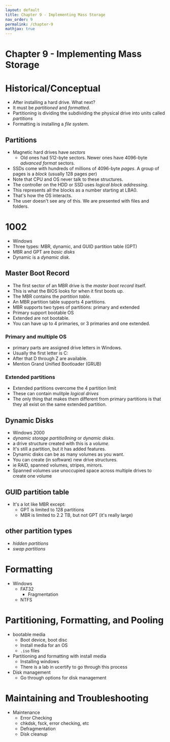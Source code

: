 ```yaml
---
layout: default
title: Chapter 9 - Implementing Mass Storage
nav_order: 9
permalink: /chapter-9
mathjax: true
---
```


Chapter 9 - Implementing Mass Storage
=====================================

# Historical/Conceptual

* After installing a hard drive. What next?
* It must be *partitioned* and *formatted*.
* Partitioning is dividing the subdividing the physical drive into units called *partitions*
* Formatting is installing a *file system*.

## Partitions

* Magnetic hard drives have *sectors*
    * Old ones had 512-byte sectors. Newer ones have 4096-byte *advanced format* sectors.
* SSDs come with hundreds of millions of 4096-byte *pages*. A group of pages is a *block* (usually 128 pages per)
* Note that CPU and OS never talk to these structures.
* The controller on the HDD or SSD uses *logical block addressing*.
* This represents all the blocks as a number starting at LBA0.
* That's how the OS interacts.
* The user doesn't see any of this. We are presented with files and folders.

# 1002

* Windows
* Three types: MBR, dynamic, and GUID partition table (GPT)
* MBR and GPT are *basic disks*
* Dynamic is a *dynamic disk*.

## Master Boot Record

* The first sector of an MBR drive is the *master boot record* itself.
* This is what the BIOS looks for when it first boots up.
* The MBR contains the *partition table*.
* An MBR partition table supports 4 partitions.
* MBR supports two types of partitions: primary and extended
* Primary support bootable OS
* Extended are not bootable.
* You can have up to 4 primaries, or 3 primaries and one extended.

### Primary and multiple OS

* primary parts are assigned drive letters in Windows.
* Usually the first letter is C:
* After that D through Z are available.
* Mention Grand Unified Bootloader (GRUB)

### Extended partitions

* Extended partitions overcome the 4 partition limit
* These can contain mulitple *logical drives*
* The only thing that makes them different from primary partitions is that they all exist on the same extended partition.

## Dynamic Disks

* Windows 2000
* *dynamic storage partitio9ning* or *dynamic disks*.
* a drive structure created with this is a *volume*.
* It's still a partition, but it has added features.
* Dynamic disks can be as many volumes as you want.
* You can create (in software) new drive structures.
* ie RAID, spanned volumes, stripes, mirrors.
* Spanned volumes use unoccupied space across multiple drives to create one volume

## GUID partition table

* It's a lot like MBR except:
    * GPT is limited to 128 partitions
    * MBR is limited to 2.2 TB, but not GPT (it's really large)

## other partition types

* *hidden partitions*
* *swap partitions*


# Formatting

* Windows
    * FAT32
        * Fragmentation
    * NTFS

# Partitioning, Formatting, and Pooling

* bootable media
    * Boot device, boot disc
    * Install media for an OS
    * `.iso` files
* Partitioning and formatting with install media
    * Installing windows
    * There is a lab in ucertify to go through this process
* Disk management
    * Go through options for disk management

# Maintaining and Troubleshooting

* Maintenance
    * Error Checking
    * chkdsk, fsck, error checking, etc
    * Defragmentation
    * Disk cleanup
